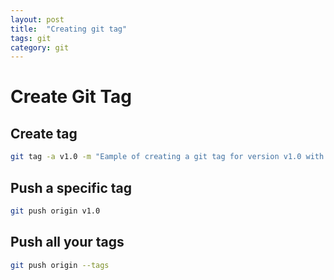 ```yaml
---
layout: post
title:  "Creating git tag"
tags: git
category: git
---
```


# Create Git Tag


## Create tag

```bash
git tag -a v1.0 -m "Eample of creating a git tag for version v1.0 with a comment"
```

## Push a specific tag

```bash
git push origin v1.0
```

## Push all your tags

```bash
git push origin --tags
```